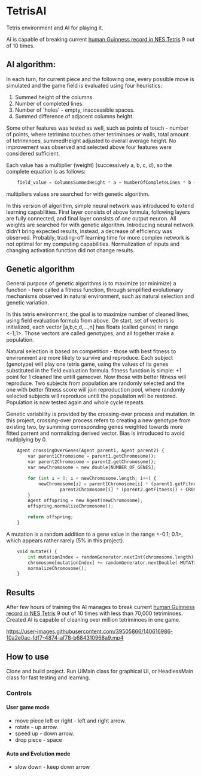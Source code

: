 # TetrisAI

Tetris environment and AI for playing it.

AI is capable of breaking current [human Guinness record in NES Tetris](https://www.guinnessworldrecords.com/world-records/607869-highest-score-on-nes-tetris-ntsc) 9 out of 10 times.

## AI algorithm:

In each turn, for current piece and the following one, every possible move is simulated and the game field is evaluated using four heuristics:
1. Summed height of the columns.
2. Number of completed lines.
3. Number of 'holes' - empty, inaccessible spaces.
4. Summed difference of adjacent columns height.

Some other features was tested as well, such as points of touch - number of points, where tetrimino touches other tetriminoes or walls, total amount of tetriminoes, 
summedHeight adjusted to overall average height. No improvement was observed and selected above four features were considered sufficient.


Each value has a multiplier (weight) (successively a, b, c, d), so the complete equation is as follows:
```python
    field_value = ColumnsSummedHeight * a + NumberOfCompleteLines * b + NumberOfHoles * c + ColumnsSummedHeightDifference * d
```
multipliers values are searched for with genetic algorithm.

In this version of algorithm, simple neural network was introduced to extend learning capabilities. First layer consists of above formula, following layers are fully connected,
and final layer consists of one output neuron. All weights are searched for with genetic algorithm.
Introducing neural network didn't bring expected results, instead, a decrease of efficiency was observed.
Probably, trading-off learning time for more complex network is not optimal for my computing capabilities.
Normalization of inputs and changing activation function did not change results. 


## Genetic algorithm

General purpose of genetic algorithms is to maximize (or minimize) a function - here called a fitness function, through simplified evolutionary mechanisms observed in natural environment, such as natural selection and genetic variation.

In this tetris environment, the goal is to maximize number of cleaned lines, using field evaluation formula from above.
On start, set of vectors is initialized, each vector [a,b,c,d,...,n] has floats (called genes) in range <-1;1>. Those vectors are called genotypes, and
all together make a population.

Natural selection is based on competition - those with best fitness to environment are more likely to survive and reproduce.
Each subject (genotype) will play one tetris game, using the values of its genes substituted in the field evaluation formula. fitness function is simple: +1 point for 1 cleaned line untill gameover.
Now those with better fitness will reproduce. Two subjects from population are randomly selected and the one with better fitness score will join reproduction pool, where randomly selected
subjects will reproduce untill the population will be restored.
Population is now tested again and whole cycle repeats.

Genetic variability is provided by the crossing-over process and mutation.
In this project, crossing-over process refers to creating a new genotype from existing two, by summing corresponding genes weighted towards more fitted parrent and normalizing derived vector. Bias is introduced to avoid multiplying by 0.
```python
    Agent crossingOverGenes(Agent parent1, Agent parent2) {
        var parent1Chromosome = parent1.getChromosome();
        var parent2Chromosome = parent2.getChromosome();
        var newChromosome = new double[NUMBER_OF_GENES];

        for (int i = 0; i < newChromosome.length; i++) {
            newChromosome[i] = parent1Chromosome[i] * (parent1.getFitness() + CROSSING_OVER_BIAS) +
                    parent2Chromosome[i] * (parent2.getFitness() + CROSSING_OVER_BIAS);
        }
        Agent offspring = new Agent(newChromosome);
        offspring.normalizeChromosome();

        return offspring;
    }
```
A mutation is a random addition to a gene value in the range <-0.1; 0.1>, which appears rather rarely (5% in this project).
```python
    void mutate() {
        int mutationIndex = randomGenerator.nextInt(chromosome.length);
        chromosome[mutationIndex] += randomGenerator.nextDouble(-MUTATION_VALUE, MUTATION_VALUE);
        normalizeChromosome();
    }
```

## Results

After few hours of training the AI manages to break current [human Guinness record in NES Tetris](https://www.guinnessworldrecords.com/world-records/607869-highest-score-on-nes-tetris-ntsc) 9 out of 10 times with less than 70,000 tetriminoes. 
Created AI is capable of cleaning over million tetriminoes in one game.

https://user-images.githubusercontent.com/39505866/140616986-10a2e0ac-fdf7-4874-af78-b684310968a9.mp4

## How to use

Clone and build project. Run UIMain class for graphical UI, or HeadlessMain class for fast testing and learning.

### Controls

#### User game mode

- move piece left or right - left and right arrow.
- rotate - up arrow.
- speed up - down arrow.
- drop piece - space

#### Auto and Evolution mode
- slow down - keep down arrow

